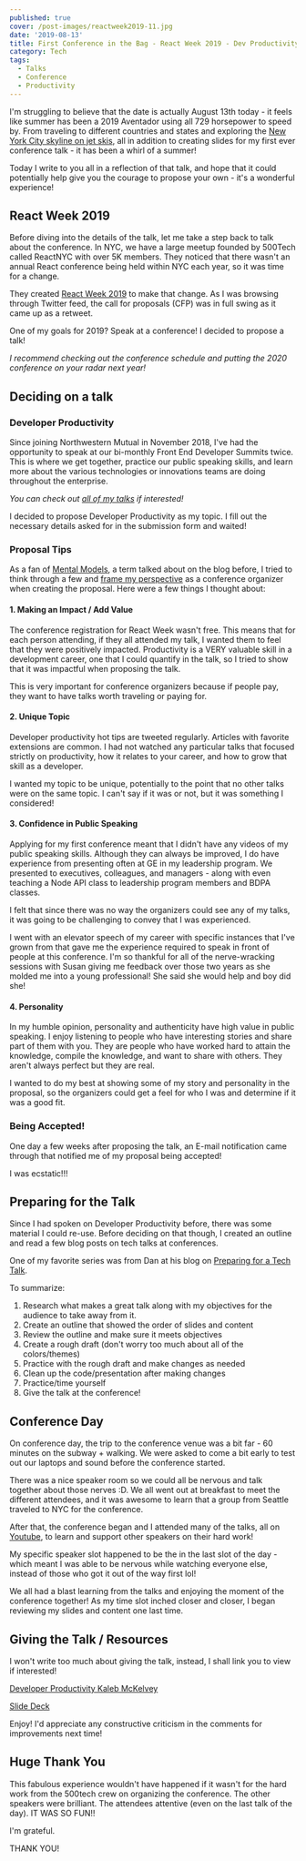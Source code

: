 ```yaml
---
published: true
cover: /post-images/reactweek2019-11.jpg
date: '2019-08-13'
title: First Conference in the Bag - React Week 2019 - Dev Productivity!
category: Tech
tags:
  - Talks
  - Conference
  - Productivity
---
```

I'm struggling to believe that the date is actually August 13th today - it feels like summer has been a 2019 Aventador using all 729 horsepower to speed by. From traveling to different countries and states and exploring the [New York City skyline on jet skis](https://www.kalebmckelvey.com/nyc-bucket-list/), all in addition to creating slides for my first ever conference talk - it has been a whirl of a summer!

Today I write to you all in a reflection of that talk, and hope that it could potentially help give you the courage to propose your own - it's a wonderful experience!

## React Week 2019

Before diving into the details of the talk, let me take a step back to talk about the conference. In NYC, we have a large meetup founded by 500Tech called ReactNYC with over 5K members. They noticed that there wasn't an annual React conference being held within NYC each year, so it was time for a change.

They created [React Week 2019](https://reactweek.nyc/) to make that change. As I was browsing through Twitter feed, the call for proposals (CFP) was in full swing as it came up as a retweet. 

One of my goals for 2019? Speak at a conference! I decided to propose a talk!

*I recommend checking out the conference schedule and putting the 2020 conference on your radar next year!*

## Deciding on a talk

### Developer Productivity

Since joining Northwestern Mutual in November 2018, I've had the opportunity to speak at our bi-monthly Front End Developer Summits twice. This is where we get together, practice our public speaking skills, and learn more about the various technologies or innovations teams are doing throughout the enterprise.

*You can check out [all of my talks](https://www.kalebmckelvey.com/professional/talks/) if interested!*

I decided to propose Developer Productivity as my topic. I fill out the necessary details asked for in the submission form and waited!

### Proposal Tips

As a fan of [Mental Models](https://www.mentalmodeldictionary.com/), a term talked about on the blog before, I tried to think through a few and [frame my perspective](https://www.mentalmodeldictionary.com/mental-model/-LlakKd_yEDg4WjROdMY) as a conference organizer when creating the proposal. Here were a few things I thought about:

#### 1. Making an Impact / Add Value

The conference registration for React Week wasn't free. This means that for each person attending, if they all attended my talk, I wanted them to feel that they were positively impacted. Productivity is a VERY valuable skill in a development career, one that I could quantify in the talk, so I tried to show that it was impactful when proposing the talk. 

This is very important for conference organizers because if people pay, they want to have talks worth traveling or paying for. 

#### 2. Unique Topic

Developer productivity hot tips are tweeted regularly. Articles with favorite extensions are common. I had not watched any particular talks that focused strictly on productivity, how it relates to your career, and how to grow that skill as a developer.

I wanted my topic to be unique, potentially to the point that no other talks were on the same topic. I can't say if it was or not, but it was something I considered!

#### 3. Confidence in Public Speaking

Applying for my first conference meant that I didn't have any videos of my public speaking skills. Although they can always be improved, I do have experience from presenting often at GE in my leadership program. We presented to executives, colleagues, and managers - along with even teaching a Node API class to leadership program members and BDPA classes.

I felt that since there was no way the organizers could see any of my talks, it was going to be challenging to convey that I was experienced. 

I went with an elevator speech of my career with specific instances that I've grown from that gave me the experience required to speak in front of people at this conference. I'm so thankful for all of the nerve-wracking sessions with Susan giving me feedback over those two years as she molded me into a young professional! She said she would help and boy did she!

#### 4. Personality

In my humble opinion, personality and authenticity have high value in public speaking. I enjoy listening to people who have interesting stories and share part of them with you. They are people who have worked hard to attain the knowledge, compile the knowledge, and want to share with others. They aren't always perfect but they are real. 

I wanted to do my best at showing some of my story and personality in the proposal, so the organizers could get a feel for who I was and determine if it was a good fit.

### Being Accepted!

One day a few weeks after proposing the talk, an E-mail notification came through that notified me of my proposal being accepted!

I was ecstatic!!!

## Preparing for the Talk

Since I had spoken on Developer Productivity before, there was some material I could re-use. Before deciding on that though, I created an outline and read a few blog posts on tech talks at conferences.

One of my favorite series was from Dan at his blog on [Preparing for a Tech Talk](https://overreacted.io/preparing-for-tech-talk-part-1-motivation/).

To summarize:

1. Research what makes a great talk along with my objectives for the audience to take away from it. 
2. Create an outline that showed the order of slides and content
3. Review the outline and make sure it meets objectives
4. Create a rough draft (don't worry too much about all of the colors/themes)
5. Practice with the rough draft and make changes as needed
6. Clean up the code/presentation after making changes
7. Practice/time yourself
8. Give the talk at the conference!

## Conference Day

On conference day, the trip to the conference venue was a bit far - 60 minutes on the subway + walking. We were asked to come a bit early to test out our laptops and sound before the conference started.

There was a nice speaker room so we could all be nervous and talk together about those nerves :D. We all went out at breakfast to meet the different attendees, and it was awesome to learn that a group from Seattle traveled to NYC for the conference. 

After that, the conference began and I attended many of the talks, all on [Youtube](https://www.youtube.com/channel/UCiUiZNrYUzTVXkXv153LwRg), to learn and support other speakers on their hard work!

My specific speaker slot happened to be the in the last slot of the day - which meant I was able to be nervous while watching everyone else, instead of those who got it out of the way first lol! 

We all had a blast learning from the talks and enjoying the moment of the conference together! As my time slot inched closer and closer, I began reviewing my slides and content one last time.

## Giving the Talk / Resources

I won't write too much about giving the talk, instead, I shall link you to view if interested!

[Developer Productivity Kaleb McKelvey](https://www.youtube.com/watch?v=sRluD6EObOo&feature=youtu.be)

[Slide Deck](https://km-dev-productivity.netlify.com/0)

Enjoy! I'd appreciate any constructive criticism in the comments for improvements next time!

## Huge Thank You

This fabulous experience wouldn't have happened if it wasn't for the hard work from the 500tech crew on organizing the conference. The other speakers were brilliant. The attendees attentive (even on the last talk of the day). IT WAS SO FUN!!

I'm grateful.

THANK YOU!
